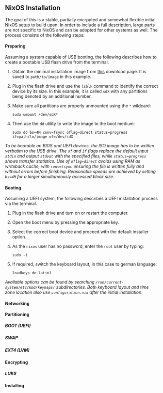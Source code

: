 ## NixOS Installation

The goal of this is a stable, partially encrpyted and somewhat flexible initial NixOS setup to build upon. In order to include a full description, large parts are not specific to NixOS and can be adopted for other systems as well. The process consists of the following steps:

#### Preparing

Assuming a system capable of USB booting, the following describes how to create a bootable USB flash drive from the terminal.

1. Obtain the minimal installation image from [this](https://nixos.org/download/) download page. It is saved to `path/to/image` in this example.
2. Plug in the flash drive and use the `lsblk` command to identify the correct device by its size. In this example, it is called `sdX` with any partitions being denoted by an additional number.
3. Make sure all partitions are properly unmounted using the `*` wildcard:

   ```
   sudo umount /dev/sdX*
   ```

4. Then use the `dd` utility to write the image to the boot medium:

   ```
   sudo dd bs=4M conv=fsync oflag=direct status=progress if=path/to/image of=/dev/sdX
   ```

*To be bootable on BIOS and UEFI devices, the ISO image has to be written verbatim to the USB drive. The `of` and `if` flags replace the default input `stdin` and output `stdout` with the specified files, while `status=progress` shows transfer statistics. Use of `oflag=direct` avoids using RAM as writeback cache, with `conv=fsync` ensuring the file is written fully and without errors before finishing. Reasonable speeds are achieved by setting `bs=4M` for a larger simultaneously accessed block size.*

#### Booting

Assuming a UEFI system, the following describes a UEFI installation process via the terminal.

1. Plug in the flash drive and turn on or restart the computer.
2. Open the boot menu by pressing the appropriate key.
3. Select the correct boot device and proceed with the default installer option.
5. As the `nixos` user has no password, enter the `root` user by typing:

   ```
   sudo -i
   ```

5. If required, switch the keyboard layout, in this case to german language:

   ```
   loadkeys de-latin1
   ```

*Available options can be found by searching `/run/current-system/etc/kbd/keymaps/` subdirectories. Both keyboard layout and time zone location also use `configuration.nix` after the initial installation.*

#### Networking

#### Partitioning

##### BOOT (UEFI)
##### SWAP
##### EXT4 (LVM)

#### Encrypting

##### LUKS

#### Installing
